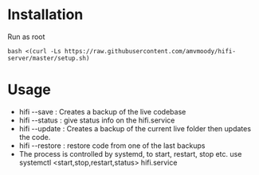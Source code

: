 # Installation

Run as root
```
bash <(curl -Ls https://raw.githubusercontent.com/amvmoody/hifi-server/master/setup.sh)
```

# Usage 

- hifi --save : Creates a backup of the live codebase
- hifi --status : give status info on the hifi.service
- hifi --update : Creates a backup of the current live folder then updates the code.
- hifi --restore : restore code from one of the last backups
- The process is controlled by systemd, to start, restart, stop etc. use systemctl <start,stop,restart,status> hifi.service